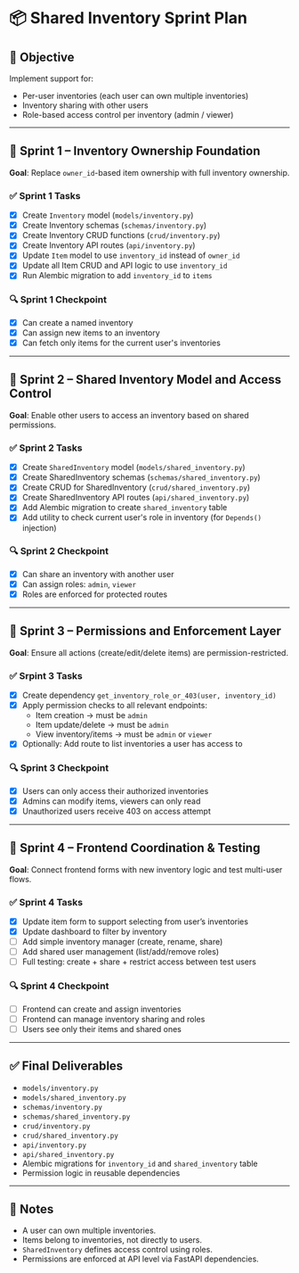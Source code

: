 # 📦 Shared Inventory Sprint Plan

## 🎯 Objective

Implement support for:

- Per-user inventories (each user can own multiple inventories)
- Inventory sharing with other users
- Role-based access control per inventory (admin / viewer)

---

## 📆 Sprint 1 – Inventory Ownership Foundation

**Goal**: Replace `owner_id`-based item ownership with full inventory ownership.

### ✅ Sprint 1 Tasks

- [x] Create `Inventory` model (`models/inventory.py`)
- [x] Create Inventory schemas (`schemas/inventory.py`)
- [x] Create Inventory CRUD functions (`crud/inventory.py`)
- [x] Create Inventory API routes (`api/inventory.py`)
- [x] Update `Item` model to use `inventory_id` instead of `owner_id`
- [x] Update all Item CRUD and API logic to use `inventory_id`
- [x] Run Alembic migration to add `inventory_id` to `items`

### 🔍 Sprint 1 Checkpoint

- [x] Can create a named inventory
- [x] Can assign new items to an inventory
- [x] Can fetch only items for the current user's inventories

---

## 📆 Sprint 2 – Shared Inventory Model and Access Control

**Goal**: Enable other users to access an inventory based on shared permissions.

### ✅ Sprint 2 Tasks

- [X] Create `SharedInventory` model (`models/shared_inventory.py`)
- [X] Create SharedInventory schemas (`schemas/shared_inventory.py`)
- [X] Create CRUD for SharedInventory (`crud/shared_inventory.py`)
- [X] Create SharedInventory API routes (`api/shared_inventory.py`)
- [X] Add Alembic migration to create `shared_inventory` table
- [X] Add utility to check current user's role in inventory (for `Depends()` injection)

### 🔍 Sprint 2 Checkpoint

- [X] Can share an inventory with another user
- [X] Can assign roles: `admin`, `viewer`
- [X] Roles are enforced for protected routes

---

## 📆 Sprint 3 – Permissions and Enforcement Layer

**Goal**: Ensure all actions (create/edit/delete items) are permission-restricted.

### ✅ Srpint 3 Tasks

- [X] Create dependency `get_inventory_role_or_403(user, inventory_id)`
- [X] Apply permission checks to all relevant endpoints:
  - Item creation → must be `admin`
  - Item update/delete → must be `admin`
  - View inventory/items → must be `admin` or `viewer`
- [X] Optionally: Add route to list inventories a user has access to

### 🔍 Sprint 3 Checkpoint

- [X] Users can only access their authorized inventories
- [X] Admins can modify items, viewers can only read
- [X] Unauthorized users receive 403 on access attempt

---

## 📆 Sprint 4 – Frontend Coordination & Testing

**Goal**: Connect frontend forms with new inventory logic and test multi-user flows.

### ✅ Sprint 4 Tasks

- [X] Update item form to support selecting from user’s inventories
- [X] Update dashboard to filter by inventory
- [ ] Add simple inventory manager (create, rename, share)
- [ ] Add shared user management (list/add/remove roles)
- [ ] Full testing: create + share + restrict access between test users

### 🔍 Sprint 4 Checkpoint

- [ ] Frontend can create and assign inventories
- [ ] Frontend can manage inventory sharing and roles
- [ ] Users see only their items and shared ones

---

## ✅ Final Deliverables

- `models/inventory.py`
- `models/shared_inventory.py`
- `schemas/inventory.py`
- `schemas/shared_inventory.py`
- `crud/inventory.py`
- `crud/shared_inventory.py`
- `api/inventory.py`
- `api/shared_inventory.py`
- Alembic migrations for `inventory_id` and `shared_inventory` table
- Permission logic in reusable dependencies

---

## 🧠 Notes

- A user can own multiple inventories.
- Items belong to inventories, not directly to users.
- `SharedInventory` defines access control using roles.
- Permissions are enforced at API level via FastAPI dependencies.
